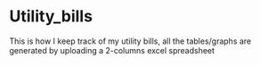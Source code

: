 # Utility_bills
This is how I keep track of my utility bills, all the tables/graphs are generated by uploading a 2-columns  excel spreadsheet
